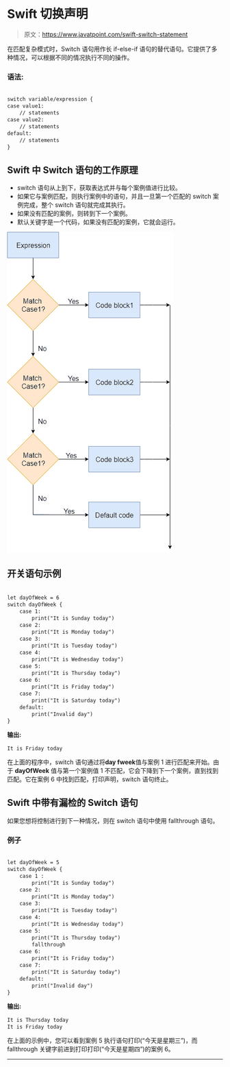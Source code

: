 # Swift 切换声明

> 原文：<https://www.javatpoint.com/swift-switch-statement>

在匹配复杂模式时，Switch 语句用作长 if-else-if 语句的替代语句。它提供了多种情况，可以根据不同的情况执行不同的操作。

### 语法:

```

switch variable/expression {
case value1:
	// statements
case value2:
	// statements
default:
	// statements
}

```

## Swift 中 Switch 语句的工作原理

*   switch 语句从上到下，获取表达式并与每个案例值进行比较。
*   如果它与案例匹配，则执行案例中的语句，并且一旦第一个匹配的 switch 案例完成，整个 switch 语句就完成其执行。
*   如果没有匹配的案例，则转到下一个案例。
*   默认关键字是一个代码，如果没有匹配的案例，它就会运行。

![Swift Switch Statement](img/adad16cfc7cf4883c0f22318b63c8932.png)

## 开关语句示例

```

let dayOfWeek = 6
switch dayOfWeek {
	case 1:
		print("It is Sunday today")    
	case 2:
		print("It is Monday today")	    
	case 3:
		print("It is Tuesday today")	    
	case 4:
		print("It is Wednesday today")	    
	case 5:
		print("It is Thursday today")	    
	case 6:
		print("It is Friday today")	    
	case 7:
		print("It is Saturday today")	    
	default:
		print("Invalid day")
}

```

**输出:**

```
It is Friday today

```

在上面的程序中，switch 语句通过将**day fweek**值与案例 1 进行匹配来开始。由于 **dayOfWeek** 值与第一个案例值 1 不匹配，它会下降到下一个案例，直到找到匹配。它在案例 6 中找到匹配，打印声明，switch 语句终止。

## Swift 中带有漏检的 Switch 语句

如果您想将控制进行到下一种情况，则在 switch 语句中使用 fallthrough 语句。

### 例子

```

let dayOfWeek = 5
switch dayOfWeek {
	case 1 :
		print("It is Sunday today")    
	case 2:
		print("It is Monday today")	    
	case 3:
		print("It is Tuesday today")	    
	case 4:
		print("It is Wednesday today")	    
	case 5:
		print("It is Thursday today")
	    fallthrough
	case 6:
		print("It is Friday today")	    
	case 7:
		print("It is Saturday today")	    
	default:
		print("Invalid day")
}

```

**输出:**

```
It is Thursday today
It is Friday today

```

在上面的示例中，您可以看到案例 5 执行语句打印(“今天是星期三”)，而 fallthrough 关键字前进到打印打印(“今天是星期四”)的案例 6。

* * *